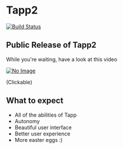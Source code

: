 # Tapp2
[![Build Status](https://travis-ci.org/HudsonGraeme/Tapp2.svg?branch=master)](https://travis-ci.org/HudsonGraeme/Tapp2)

## Public Release of Tapp2
While you're waiting, have a look at this video

[![No Image](https://media.tenor.com/images/d3f6b4a79c16af001dfb8bd5a4bf808a/tenor.gif)](https://www.youtube.com/watch?v=yKWe6swJCbg)  

(Clickable)

## What to expect
- All of the abilities of Tapp
- Autonomy
- Beautiful user interface
- Better user experience
- More easter eggs :)
